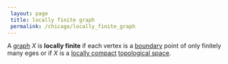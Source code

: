 ```yaml
---
 layout: page
 title: locally finite graph
 permalink: /chicago/locally_finite_graph
---
```

A [graph](https://mathgloss.github.io/MathGloss/graph) $X$ is **locally finite** if each vertex is a [boundary](https://mathgloss.github.io/MathGloss/boundary) point of only finitely many eges or if $X$ is a [locally compact](https://mathgloss.github.io/MathGloss/locally_compact) [topological space](https://mathgloss.github.io/MathGloss/topological_space). 


